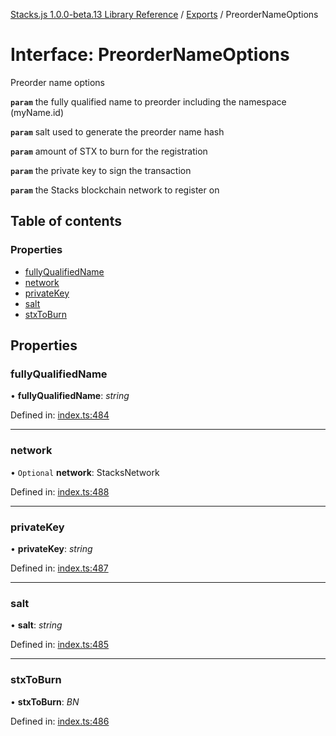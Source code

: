 [Stacks.js 1.0.0-beta.13 Library Reference](../README.md) / [Exports](../modules.md) / PreorderNameOptions

# Interface: PreorderNameOptions

Preorder name options

**`param`** the fully qualified name to preorder including the
                                       namespace (myName.id)

**`param`** salt used to generate the preorder name hash

**`param`** amount of STX to burn for the registration

**`param`** the private key to sign the transaction

**`param`** the Stacks blockchain network to register on

## Table of contents

### Properties

- [fullyQualifiedName](preordernameoptions.md#fullyqualifiedname)
- [network](preordernameoptions.md#network)
- [privateKey](preordernameoptions.md#privatekey)
- [salt](preordernameoptions.md#salt)
- [stxToBurn](preordernameoptions.md#stxtoburn)

## Properties

### fullyQualifiedName

• **fullyQualifiedName**: *string*

Defined in: [index.ts:484](https://github.com/blockstack/stacks.js/blob/master/packages/bns/src/index.ts#L484)

___

### network

• `Optional` **network**: StacksNetwork

Defined in: [index.ts:488](https://github.com/blockstack/stacks.js/blob/master/packages/bns/src/index.ts#L488)

___

### privateKey

• **privateKey**: *string*

Defined in: [index.ts:487](https://github.com/blockstack/stacks.js/blob/master/packages/bns/src/index.ts#L487)

___

### salt

• **salt**: *string*

Defined in: [index.ts:485](https://github.com/blockstack/stacks.js/blob/master/packages/bns/src/index.ts#L485)

___

### stxToBurn

• **stxToBurn**: *BN*

Defined in: [index.ts:486](https://github.com/blockstack/stacks.js/blob/master/packages/bns/src/index.ts#L486)
